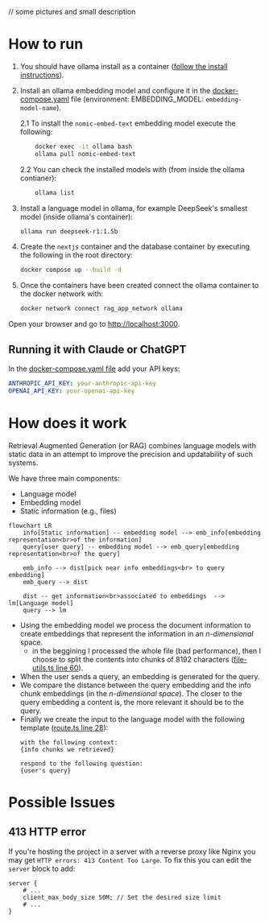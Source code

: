 // some pictures and small description


# How to run
1. You should have ollama install as a container ([follow the install instructions](https://ollama.com/blog/ollama-is-now-available-as-an-official-docker-image)).

2. Install an ollama embedding model and configure it in the [docker-compose.yaml](./docker-compose.yaml) file (environment: EMBEDDING_MODEL: `embedding-model-name`).

    2.1 To install the `nomic-embed-text` embedding model execute the following:
    ```bash
        docker exec -it ollama bash
        ollama pull nomic-embed-text
    ```
    2.2 You can check the installed models with (from inside the ollama contianer):
    ```bash
        ollama list
    ```
3. Install a language model in ollama, for example DeepSeek's smallest model (inside ollama's container):
    ```bash
    ollama run deepseek-r1:1.5b
    ```


4. Create the `nextjs` container and the database container by executing the following in the root directory:
    ```bash
    docker compose up --build -d
    ```

5. Once the containers have been created connect the ollama container to the docker network with:
    ```bash
    docker network connect rag_app_network ollama
    ```

Open your browser and go to [http://localhost:3000](http://localhost:3000).

## Running it with Claude or ChatGPT
In the [docker-compose.yaml file](./docker-compose.yaml) add your API keys:
```yaml
ANTHROPIC_API_KEY: your-anthropic-api-key
OPENAI_API_KEY: your-openai-api-key
```

# How does it work
Retrieval Augmented Generation (or RAG) combines language models with static data in an attempt to improve the precision and updatability of such systems.

We have three main components:
 - Language model
 - Embedding model
 - Static information (e.g., files)

```mermaid
flowchart LR
    info[Static information] -- embedding model --> emb_info[embedding representation<br>of the information]
    query[user query] -- embedding model --> emb_query[embedding representation<br>of the query]

    emb_info --> dist[pick near info embeddings<br> to query embedding]
    emb_query --> dist

    dist -- get information<br>associated to embeddings  --> lm[Language model]
    query --> lm
```

- Using the embedding model we process the document information to create embeddings that represent the information in an *n-dimensional* space.
    + in the beggining I processed the whole file (bad performance), then I choose to split the contents into chunks of 8192 characters ([file-utils.ts line 60](./src/lib/file-utils.ts)).
- When the user sends a query, an embedding is generated for the query.
- We compare the distance between the query embedding and the info chunk embeddings (in the *n-dimensional space*). The closer to the query embedding a content is, the more relevant it should be to the query.
- Finally we create the input to the language model with the following template ([route.ts line 28](./src/app/api/chat/route.ts)):
    ```
    with the following context:
    {info chunks we retrieved}

    respond to the following question:
    {user's query}
    ```

# Possible Issues
## 413 HTTP error
If you're hosting the project in a server with a reverse proxy like Nginx you may get `HTTP errors: 413 Content Too Large`.
To fix this you can edit the `server` block to add:
```
server {
    # ...
    client_max_body_size 50M; // Set the desired size limit
    # ...
}
```

